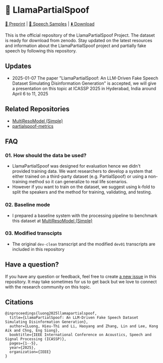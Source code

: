 # 🦙 LlamaPartialSpoof

[📄 Preprint](https://arxiv.org/abs/2409.14743) | [📢 Speech Samples](https://hieuthi.github.io/sample-LlamaPartialSpoof/) | [⬇️ Download](https://zenodo.org/records/14214149)

This is the official repository of the LlamaPartialSpoof Project. The dataset is ready for download from zenodo.
Stay updated on the latest resources and information about the LlamaPartialSpoof project and partially fake speech by following this repository.

## Updates
- 2025-01-07 The paper "LlamaPartialSpoof: An LLM-Driven Fake Speech Dataset Simulating Disinformation Generation" is accepted, we will give a presentation on this topic at ICASSP 2025 in Hyderabad, India around April 6 to 11, 2025

## Related Repositories
- [MultiResoModel (Simple)](https://github.com/hieuthi/MultiResoModel-Simple)
- [partialspoof-metrics](https://github.com/hieuthi/partialspoof-metrics)

## FAQ

### 01. How should the data be used?
- LlamaPartialSpoof was designed for evaluation hence we didn't provided training data. We want researchers to develop a system that either trained on a third-party dataset (e.g. PartialSpoof) or using a non-training method so it can generalize to real life scenarios.
- However if you want to train on the dataset, we suggest using k-fold to split the speakers and the method for training, validating, and testing.

### 02. Baseline mode
- I prepared a baseline system with the processing pipeline to benchmark this dataset at [MultiResoModel (Simple)](https://github.com/hieuthi/MultiResoModel-Simple)

### 03. Modified transcipts
- The original `dev-clean` transcript and the modified `dev01` transcripts are included in this repository

## Have a question?
If you have any question or feedback, feel free to create [a new issue](https://github.com/hieuthi/LlamaPartialSpoof/issues) in this repository.
It may take sometimes for us to get back but we love to connect with the research community on this topic.


## Citations
```
@inproceedings{luong2025llamapartialspoof,
  title={LlamaPartialSpoof: An LLM-Driven Fake Speech Dataset Simulating Disinformation Generation},
  author={Luong, Hieu-Thi and Li, Haoyang and Zhang, Lin and Lee, Kong Aik and Chng, Eng Siong},
  booktitle={IEEE International Conference on Acoustics, Speech and Signal Processing (ICASSP)},
  pages={1--5},
  year={2025},
  organization={IEEE}
}
```

